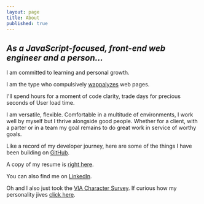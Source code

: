 ```yaml
---
layout: page
title: About
published: true
---
```



## ***As a JavaScript-focused, front-end web engineer and a person...***

I am committed to learning and personal growth.

I am the type who compulsively [wappalyzes](https://wappalyzer.com/) web pages. 

I'll spend hours for a moment of code clarity, trade days for precious seconds of User load time.

I am versatile, flexible. Comfortable in a multitude of environments, I work well by myself but I thrive alongside good people. 
Whether for a client, with a parter or in a team my goal remains to do great work in service of worthy goals.

Like a record of my developer journey, here are some of the things I have been building on [GitHub]({{site.github.main}}).

A copy of my resume is [right here]({{site.resume}}).

You can also find me on [LinkedIn]({{site.linkedin}}).

Oh and I also just took the [VIA Character
Survey](https://www.viacharacter.org/www/Character-Strengths-Survey).
If curious how my personality jives [click
here]({{site.character}}).

